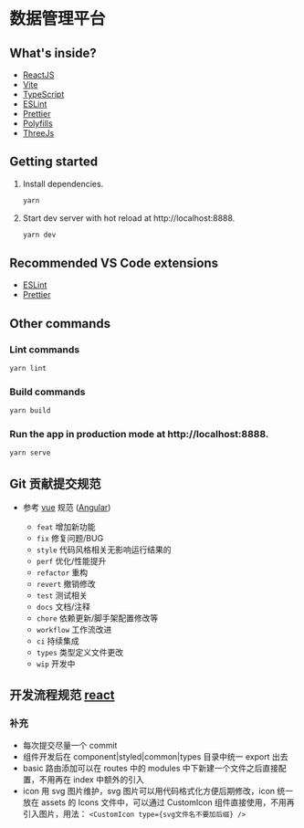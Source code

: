 # 数据管理平台

## What's inside?

- [ReactJS](https://reactjs.org)
- [Vite](https://vitejs.dev)
- [TypeScript](https://www.typescriptlang.org)
- [ESLint](https://eslint.org)
- [Prettier](https://prettier.io)
- [Polyfills](https://github.com/vitejs/vite/tree/main/packages/plugin-legacy#readme)
- [ThreeJs](https://threejs.org)

## Getting started

1. Install dependencies.

   ```bash
   yarn
   ```

2. Start dev server with hot reload at http://localhost:8888.
   ```bash
   yarn dev
   ```

## Recommended VS Code extensions

- [ESLint](https://marketplace.visualstudio.com/items?itemName=dbaeumer.vscode-eslint)
- [Prettier](https://marketplace.visualstudio.com/items?itemName=esbenp.prettier-vscode)

## Other commands

### Lint commands

```bash
yarn lint
```

### Build commands

```bash
yarn build
```

### Run the app in production mode at http://localhost:8888.

```bash
yarn serve
```

## Git 贡献提交规范

- 参考 [vue](https://github.com/vuejs/vue/blob/dev/.github/COMMIT_CONVENTION.md) 规范 ([Angular](https://github.com/conventional-changelog/conventional-changelog/tree/master/packages/conventional-changelog-angular))

  - `feat` 增加新功能
  - `fix` 修复问题/BUG
  - `style` 代码风格相关无影响运行结果的
  - `perf` 优化/性能提升
  - `refactor` 重构
  - `revert` 撤销修改
  - `test` 测试相关
  - `docs` 文档/注释
  - `chore` 依赖更新/脚手架配置修改等
  - `workflow` 工作流改进
  - `ci` 持续集成
  - `types` 类型定义文件更改
  - `wip` 开发中

## 开发流程规范 [react](http://192.168.3.220:8090/pages/viewpage.action?pageId=11469127)

### 补充

- 每次提交尽量一个 commit
- 组件开发后在 component|styled|common|types 目录中统一 export 出去
- basic 路由添加可以在 routes 中的 modules 中下新建一个文件之后直接配置，不用再在 index 中额外的引入
- icon 用 svg 图片维护，svg 图片可以用代码格式化方便后期修改，icon 统一放在 assets 的 Icons 文件中，可以通过 CustomIcon 组件直接使用，不用再引入图片，用法： `<CustomIcon type={svg文件名不要加后缀} /> `
